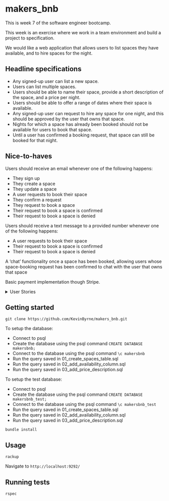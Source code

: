 # makers_bnb
This is week 7 of the software engineer bootcamp.

This week is an exercise where we work in a team environment and build a project to specification.

We would like a web application that allows users to list spaces they have available, and to hire spaces for the night.

## Headline specifications
* Any signed-up user can list a new space.
* Users can list multiple spaces.
* Users should be able to name their space, provide a short description of the space, and a price per night.
* Users should be able to offer a range of dates where their space is available.
* Any signed-up user can request to hire any space for one night, and this should be approved by the user that owns that space.
* Nights for which a space has already been booked should not be available for users to book that space.
* Until a user has confirmed a booking request, that space can still be booked for that night.
## Nice-to-haves
Users should receive an email whenever one of the following happens:
* They sign up
* They create a space
* They update a space
* A user requests to book their space
* They confirm a request
* They request to book a space
* Their request to book a space is confirmed
* Their request to book a space is denied

Users should receive a text message to a provided number whenever one of the following happens:
* A user requests to book their space
* Their request to book a space is confirmed
* Their request to book a space is denied

A ‘chat’ functionality once a space has been booked, allowing users whose space-booking request has been confirmed to chat with the user that owns that space

Basic payment implementation though Stripe.

 <details>
<summary>User Stories</summary>
<br>
As a prospective user,<br>
So that I can use the service,<br>
I want to be able to create an account by signing up to the service.<br>
<br>
As a signed up user,<br>
So that I can advertise my property,<br>
I want to be able to add my property to the website.<br>
<br>

As a user,<br>
In order to rent out more than one property,<br>
I want to be able to list multiple properties on the website.<br>
<br>
As a user,<br>
So that my property is easily identified,<br>
I want to be able to give my property a name.<br>
<br>
As a user,<br>
So that customers know about my property,<br>
I want to be able to give a short description of my property.<br>
<br>
As a user,<br>
So that customers know how much the fee is to hire,<br>
I want to be able to list a price per night.<br>
<br>
As an owner of a space<br>
To allow bookers to view up to date availability<br>
I want to be able to show a calendar of availability<br>
<br>
As a signed-up user<br>
To let an owner know I’m interested in hiring their space,<br>
I want to be able to send a request for any space for one night<br>
<br>
As an owner<br>
To know when someone is interested in booking my space<br>
I want to receive requests from signed-up users<br>
<br>
As an owner<br>
To have control over who stays in my space<br>
I want to approve bookings before they are confirmed<br>
<br>
As a MakersBnb user<br>
So that I know when a space is unavailable<br>
The dates when a space is unavailable should be displayed<br>
<br>
‌As a MakersBnb user<br>
So that I don’t try to double book a space<br>
Booked spaces should not be available to book<br>
<br>
‌As a MakersBnb host<br>
So that bookings for my space don’t overlap<br>
My space should be unavailable to other users for date range where it’s already been booked<br>
<br>
As a MakersBnb host<br>
So that booking requests are maximised<br>
My space should only be unlisted for a given date range when a booking has been confirmed<br>

</details>

## Getting started

```
git clone https://github.com/KevinByrne/makers_bnb.git
```

To setup the database:

* Connect to psql
* Create the database using the psql command `CREATE DATABASE makersbnb;`
* Connect to the database using the psql command `\c makersbnb`
* Run the query saved in 01_create_spaces_table.sql
* Run the query saved in 02_add_availability_column.sql
* Run the query saved in 03_add_price_description.sql

To setup the test database:
* Connect to psql
* Create the database using the psql command `CREATE DATABASE makersbnb_test;`
* Connect to the database using the psql command `\c makersbnb_test`
* Run the query saved in 01_create_spaces_table.sql
* Run the query saved in 02_add_availability_column.sql
* Run the query saved in 03_add_price_description.sql


```
bundle install
```

## Usage

```
rackup
```

Navigate to `http://localhost:9292/`

## Running tests

```
rspec
```
